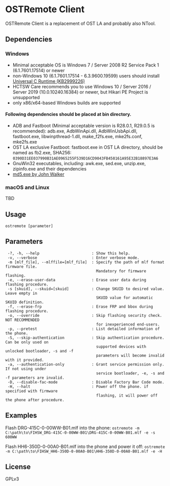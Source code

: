 # OSTRemote Client

OSTRemote Client is a replacement of OST LA and probably also NTool.

## Dependencies
### Windows

* Minimal acceptable OS is Windows 7 / Server 2008 R2 Service Pack 1 (6.1.7601.17514) or newer
* non-Windows 10 (6.1.7601.17514 - 6.3.9600.19599) users should install [Universal C Runtime (KB2999226)](http://catalog.update.microsoft.com/v7/site/Search.aspx?q=KB2999226)
* HCTSW Care recommends you to use Windows 10 / Server 2016 / Server 2019 (10.0.10240.16384) or newer, but Hikari PE Project is unsupported
* only x86/x64-based Windows builds are supported

#### Following dependencies should be placed at bin directory.
* ADB and Fastboot (Minimal acceptable version is R28.0.1, R29.0.5 is recommended): adb.exe, AdbWinApi.dll, AdbWinUsbApi.dll, fastboot.exe, libwinpthread-1.dll, make_f2fs.exe, mke2fs.conf, mke2fs.exe
* OST LA exclusive Fastboot: fastboot.exe in OST LA directory, should be named as fb2.exe, SHA256: ```0390D31EE037990B31AE0965255F539D16CD9043FB458161A95E32B18897E3A6```
* GnuWin32 executables, including: awk.exe, sed.exe, unzip.exe, zipinfo.exe and their dependencies
* [md5.exe by John Walker](http://www.fourmilab.ch/md5/)

### macOS and Linux
TBD

## Usage
```
ostremote [parameter]
```

## Parameters
```
 -?, -h, --help                       : Show this help.
 -v, --verbose                        : Enter verbose mode.
 -m [mlf_file], --mlffile=[mlf_file]  : Specify the path of mlf format firmware file.
                                        Mandatory for firmware flashing.
 -e, --erase-user-data                : Erase user data during flashing procedure.
 -s [skuid], --skuid=[skuid]          : Change SKUID to desired value. Leave empty in
                                        SKUID value for automatic SKUID definition.
 -f, --erase-frp                      : Erase FRP and bbox during flashing procedure.
 -o, --override                       : Skip flashing security check. NOT RECOMMENDED
                                        for inexperienced end-users.
 -p, --pretest                        : List detailed information of the phone.
 -S, --skip-authentication            : Skip authentication procedure. Can be only used on
                                        supported devices with unlocked bootloader, -s and -f
                                        parameters will become invalid with it provided.
 -a, --authentication-only            : Grant service permission only. If not using under
                                        service bootloader, -e, -s and -f parameters are invalid.
 -D, --disable-fac-mode               : Disable Factory Bar Code mode.
 -H, --halt                           : Power off the phone. if specified with firmware
                                        flashing, it will power off the phone after procedure.

```

## Examples

Flash DRG-415C-0-00WW-B01.mlf into the phone:
```ostremote -m C:\path\to\FIHSW_DRG-415C-0-00WW-B01\DRG-415C-0-00WW-B01.mlf -e -s 600WW```

Flash HH6-350D-0-00A0-B01.mlf into the phone and power it off:
```ostremote -m C:\path\to\FIHSW_HH6-350D-0-00A0-B01\HH6-350D-0-00A0-B01.mlf -e -H```

## License
GPLv3
